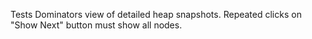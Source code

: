 Tests Dominators view of detailed heap snapshots. Repeated clicks on "Show Next" button must show all nodes.
